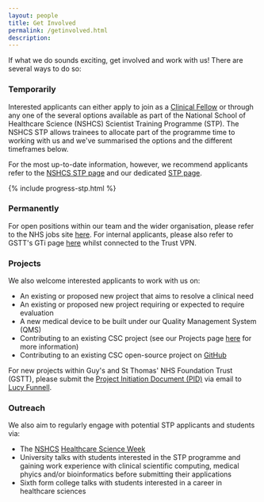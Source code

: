```yaml
---
layout: people
title: Get Involved
permalink: /getinvolved.html
description:
---
```

If what we do sounds exciting, get involved and work with us! There are several ways to do so:

### Temporarily
Interested applicants can either apply to join as a [Clinical Fellow](../fellowships.html) or through any one of the several options available as part of the National School of Healthcare Science (NSHCS) Scientist Training Programme (STP). The NSHCS STP allows trainees to allocate part of the programme time to working with us and we've summarised the options and the different timeframes below. 

For the most up-to-date information, however, we recommend applicants refer to the [NSHCS STP page](https://www.nshcs.hee.nhs.uk/programmes/stp/) and our dedicated [STP page](../stp.html). 

{% include progress-stp.html %}


### Permanently
For open positions within our team and the wider organisation, please refer to the NHS jobs site [here](https://www.jobs.nhs.uk/). For internal applicants, please also refer to GSTT's GTi page [here](https://www.guysandstthomas.nhs.uk/current-vacancies?_ts=1#!) whilst connected to the Trust VPN.

### Projects
We also welcome interested applicants to work with us on:
- An existing or proposed new project that aims to resolve a clinical need
- An existing or proposed new project requiring or expected to require evaluation
- A new medical device to be built under our Quality Management System (QMS)
- Contributing to an existing CSC project (see our Projects page [here](../ourwork.html) for more information)
- Contributing to an existing CSC open-source project on [GitHub](https://github.com/GSTT-CSC/)

For new projects within Guy's and St Thomas' NHS Foundation Trust (GSTT), please submit the [Project Initiation Document (PID)](../assets/docs/CSC-SubmissionForm-V3.docx) via email to [Lucy Funnell](mailto:Lucy.Funnell@gstt.nhs.uk).

### Outreach
We also aim to regularly engage with potential STP applicants and students via:

- The [NSHCS](https://nshcs.hee.nhs.uk/) [Healthcare Science Week](https://nshcs.hee.nhs.uk/healthcare-science/help-to-promote-healthcare-science-to-the-public/healthcare-science-week/)
- University talks with students interested in the STP programme and gaining work experience with clinical scientific computing, medical phyics and/or bioinformatics before submitting their applications
- Sixth form college talks with students interested in a career in healthcare sciences